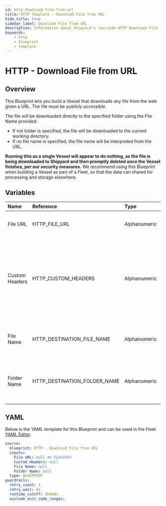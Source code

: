 ```yaml
---
id: http-download-file-from-url
title: HTTP Template - Download File from URL
hide_title: true
sidebar_label: Download File from URL
description: Information about Shipyard's low-code HTTP Download File from URL blueprint. Download any publicly available file from the web given a specific URL.
keywords:
    - http
    - blueprint
    - template
---
```


# HTTP - Download File from URL

## Overview

This Blueprint lets you build a Vessel that downloads any file from the web given a URL. The file must be publicly accessible. 

The file will be downloaded directly to the specified folder using the File Name provided.
- If not folder is specified, the file will be downloaded to the current working directory.
- If no file name is specified, the file name will be interpreted from the URL.

**Running this as a single Vessel will appear to do nothing, as the file is being downloaded to Shipyard and then promptly deleted once the Vessel finishes, per our security measures.** We recommend using this Blueprint when building a Vessel as part of a Fleet, so that the data can shared for processing and storage elsewhere. 



## Variables

| Name | Reference | Type | Required | Default | Options | Description |
|:---|:---|:---|:---|:---|:---|:---|
| File URL | HTTP_FILE_URL | Alphanumeric | :white_check_mark: | - | - | URL to run a download request against. |
| Custom Headers | HTTP_CUSTOM_HEADERS | Alphanumeric | :heavy_minus_sign: | - | - | A dictionary of additional headers that you want sent to the URL where the download request is being made. |
| File Name | HTTP_DESTINATION_FILE_NAME | Alphanumeric | :heavy_minus_sign: | - | - | If left blank, will try to interpret the file name from the URL. |
| Folder Name | HTTP_DESTINATION_FOLDER_NAME | Alphanumeric | :heavy_minus_sign: | - | - | If left blank, the file will be created in the current working directory. |


## YAML

Below is the YAML template for this Blueprint and can be used in the Fleet [YAML Editor](../../reference/fleets/yaml-editor.md).

```yaml
source:
  blueprint: HTTP - Download File from URL
  inputs:
    File URL: null ## REQUIRED
    Custom Headers: null 
    File Name: null 
    Folder Name: null 
  type: BLUEPRINT
guardrails:
  retry_count: 1
  retry_wait: 0s
  runtime_cutoff: 4h0m0s
  exclude_exit_code_ranges:
```
